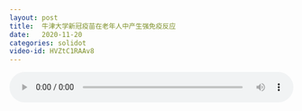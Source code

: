 ```yaml
---
layout: post
title:  牛津大学新冠疫苗在老年人中产生强免疫反应
date:   2020-11-20
categories: solidot
video-id: HVZtC1RAAv8
---
```


<audio id="youtube" style="width: 100%;" video-id="HVZtC1RAAv8" controls></audio>

<script async type="text/javascript" src="/audio.js"></script>


